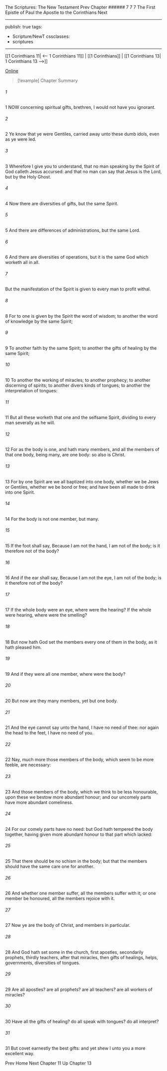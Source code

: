 The Scriptures: The New Testament
Prev
Chapter ###### 7
7 7 The First Epistle of Paul the Apostle to the Corinthians
Next

---
publish: true
tags:
  - Scripture/NewT
cssclasses:
  - scriptures
---
[[1 Corinthians 11| <-- 1 Corinthians 11]] | [[1 Corinthians]] | [[1 Corinthians 13| 1 Corinthians 13 -->]]

[Online](https://churchofjesuschrist.org/study/scriptures/nt/1-cor/12?lang=eng)

>[!example] Chapter Summary
>
###### 1
1 NOW concerning spiritual gifts, brethren, I would not have you ignorant.
###### 2
2 Ye know that ye were Gentiles, carried away unto these dumb idols, even as ye were led.
###### 3
3 Wherefore I give you to understand, that no man speaking by the Spirit of God calleth Jesus accursed: and that no man can say that Jesus is the Lord, but by the Holy Ghost.
###### 4
4 Now there are diversities of gifts, but the same Spirit.
###### 5
5 And there are differences of administrations, but the same Lord.
###### 6
6 And there are diversities of operations, but it is the same God which worketh all in all.
###### 7
But the manifestation of the Spirit is given to every man to profit withal.
###### 8
8 For to one is given by the Spirit the word of wisdom; to another the word of knowledge by the same Spirit;
###### 9
9 To another faith by the same Spirit; to another the gifts of healing by the same Spirit;
###### 10
10 To another the working of miracles; to another prophecy; to another discerning of spirits; to another divers kinds of tongues; to another the interpretation of tongues:
###### 11
11 But all these worketh that one and the selfsame Spirit, dividing to every man severally as he will.
###### 12
12 For as the body is one, and hath many members, and all the members of that one body, being many, are one body: so also is Christ.
###### 13
13 For by one Spirit are we all baptized into one body, whether we be Jews or Gentiles, whether we be bond or free; and have been all made to drink into one Spirit.
###### 14
14 For the body is not one member, but many.
###### 15
15 If the foot shall say, Because I am not the hand, I am not of the body; is it therefore not of the body?
###### 16
16 And if the ear shall say, Because I am not the eye, I am not of the body; is it therefore not of the body?
###### 17
17 If the whole body were an eye, where were the hearing? If the whole were hearing, where were the smelling?
###### 18
18 But now hath God set the members every one of them in the body, as it hath pleased him.
###### 19
19 And if they were all one member, where were the body?
###### 20
20 But now are they many members, yet but one body.
###### 21
21 And the eye cannot say unto the hand, I have no need of thee: nor again the head to the feet, I have no need of you.
###### 22
22 Nay, much more those members of the body, which seem to be more feeble, are necessary:
###### 23
23 And those members of the body, which we think to be less honourable, upon these we bestow more abundant honour; and our uncomely parts have more abundant comeliness.
###### 24
24 For our comely parts have no need: but God hath tempered the body together, having given more abundant honour to that part which lacked:
###### 25
25 That there should be no schism in the body; but that the members should have the same care one for another.
###### 26
26 And whether one member suffer, all the members suffer with it; or one member be honoured, all the members rejoice with it.
###### 27
27 Now ye are the body of Christ, and members in particular.
###### 28
28 And God hath set some in the church, first apostles, secondarily prophets, thirdly teachers, after that miracles, then gifts of healings, helps, governments, diversities of tongues.
###### 29
29 Are all apostles? are all prophets? are all teachers? are all workers of miracles?
###### 30
30 Have all the gifts of healing? do all speak with tongues? do all interpret?
###### 31
31 But covet earnestly the best gifts: and yet shew I unto you a more excellent way.

Prev
Home
Next
Chapter 11
Up
Chapter 13



